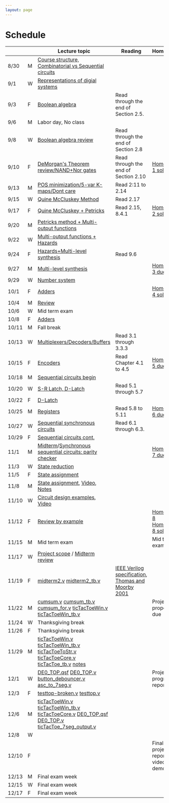 ```yaml
---
layout: page
---
```

# Schedule

|       |   | Lecture topic                                                                                                                                                                                                                                                                                                                                                                                                                   | Reading                                                                                                                                                                                                                                                                                                                                    | Homework                                                                                                          |
| ----- | - | --------------------------------------------------------------                                                                                                                                                                                                                                                                                                                                                                  | -------------------------------------                                                                                                                                                                                                                                                                                                      | -------------------------                                                                                         |
| 8/30  | M | [Course structure, Combinatorial vs Sequential circuits]({{site.baseurl}}/slides/2021-08-29-what-to-expect-from-the-course.html)                                                                                                                                                                                                                                                                                                |                                                                                                                                                                                                                                                                                                                                            |                                                                                                                   |
| 9/1   | W | [Representations of digial systems]({{site.baseurl}}/slides/2021-09-01-boolean-algebra.html)                                                                                                                                                                                                                                                                                                                                    |                                                                                                                                                                                                                                                                                                                                            |                                                                                                                   |
| 9/3   | F | [Boolean algebra]({{site.baseurl}}/slides/2021-09-03-boolean-algebra.html)                                                                                                                                                                                                                                                                                                                                                      | Read through the end of Section 2.5.                                                                                                                                                                                                                                                                                                       |                                                                                                                   |
| 9/6   | M | Labor day, No class                                                                                                                                                                                                                                                                                                                                                                                                             |                                                                                                                                                                                                                                                                                                                                            |                                                                                                                   |
| 9/8   | W | [Boolean algebra review]({{site.baseurl}}/slides/2021-09-08-designing-circuits.html)                                                                                                                                                                                                                                                                                                                                            | Read through the end of Section 2.8                                                                                                                                                                                                                                                                                                        |                                                                                                                   |
| 9/10  | F | [DeMorgan's Theorem review/NAND+Nor gates]({{site.baseurl}}/slides/2021-09-10-designing-circuits.html)                                                                                                                                                                                                                                                                                                                          | Read through the end of Section 2.10                                                                                                                                                                                                                                                                                                       | [Homework 1 solution]({{site.baseurl}}/homeworks/hw1/hw1sol.pdf)                                                  |
| 9/13  | M | [POS minimization/5-var K-maps/Dont care]({{site.baseurl}}/slides/2021-09-13-five-var-dont-care.html)                                                                                                                                                                                                                                                                                                                           | Read 2:11 to 2.14                                                                                                                                                                                                                                                                                                                          |                                                                                                                   |
| 9/15  | W | [Quine McCluskey Method]({{site.baseurl}}/slides/2021-09-15-quine-mccluskey.html)                                                                                                                                                                                                                                                                                                                                               | Read 2.17                                                                                                                                                                                                                                                                                                                                  |                                                                                                                   |
| 9/17  | F | [Quine McCluskey + Petricks]({{site.baseurl}}/slides/2021-09-17-quine-mccluskey-petricks.html)                                                                                                                                                                                                                                                                                                                                  | Read 2.15, 8.4.1                                                                                                                                                                                                                                                                                                                           | [Homework 2 solution]({{site.baseurl}}/homeworks/hw2/hw2sol.pdf)                                                  |
| 9/20  | M | [Petricks method + Multi-output functions]({{site.baseurl}}/slides/2021-09-20-petricks-hw-review.html)                                                                                                                                                                                                                                                                                                                          |                                                                                                                                                                                                                                                                                                                                            |                                                                                                                   |
| 9/22  | W | [Multi-output functions + Hazards]({{site.baseurl}}/slides/2021-09-22-multi-output-functions-hazards.html)                                                                                                                                                                                                                                                                                                                      |                                                                                                                                                                                                                                                                                                                                            |                                                                                                                   |
| 9/24  | F | [Hazards+Multi-level synthesis]({{site.baseurl}}/slides/2021-09-24-hazards-multi-level-synthesis.html)                                                                                                                                                                                                                                                                                                                          | Read 9.6                                                                                                                                                                                                                                                                                                                                   |                                                                                                                   |
| 9/27  | M | [Multi-level synthesis]({{site.baseurl}}/slides/2021-09-27-multi-level-synthesis.html)                                                                                                                                                                                                                                                                                                                                          |                                                                                                                                                                                                                                                                                                                                            | [Homework 3 due]({{site.baseurl}}/homeworks/hw3/hw3.pdf)                                                          |
| 9/29  | W | [Number system]({{site.baseurl}}/slides/2021-09-29-place-value-number-system.html)                                                                                                                                                                                                                                                                                                                                              |                                                                                                                                                                                                                                                                                                                                            |                                                                                                                   |
| 10/1  | F | [Adders]({{site.baseurl}}/slides/2021-10-01-half-full-adder.html)                                                                                                                                                                                                                                                                                                                                                               |                                                                                                                                                                                                                                                                                                                                            | [Homework 4 solutions]({{site.baseurl}}/homeworks/hw4/hw4sol.pdf)                                                 |
| 10/4  | M | [Review]({{site.baseurl}}/slides/2021-10-04-review-half-full-adder.html)                                                                                                                                                                                                                                                                                                                                                        |                                                                                                                                                                                                                                                                                                                                            |                                                                                                                   |
| 10/6  | W | Mid term exam                                                                                                                                                                                                                                                                                                                                                                                                                   |                                                                                                                                                                                                                                                                                                                                            |                                                                                                                   |
| 10/8  | F | [Adders]({{site.baseurl}}/slides/2021-10-08-adders.html)                                                                                                                                                                                                                                                                                                                                                                        |                                                                                                                                                                                                                                                                                                                                            |                                                                                                                   |
| 10/11 | M | Fall break                                                                                                                                                                                                                                                                                                                                                                                                                      |                                                                                                                                                                                                                                                                                                                                            |                                                                                                                   |
| 10/13 | W | [Multiplexers/Decoders/Buffers]({{site.baseurl}}/slides/2021-10-13-building-blocks.html)                                                                                                                                                                                                                                                                                                                                        | Read 3.1 through 3.3.3                                                                                                                                                                                                                                                                                                                     |                                                                                                                   |
| 10/15 | F | [Encoders]({{site.baseurl}}/slides/2021-10-15-flip-flops.html)                                                                                                                                                                                                                                                                                                                                                                  | Read Chapter 4.1 to 4.5                                                                                                                                                                                                                                                                                                                    | [Homework 5 due]({{site.baseurl}}/homeworks/hw5/hw5.pdf)                                                          |
| 10/18 | M | [Sequential circuits begin]({{site.baseurl}}/slides/2021-10-18-flip-flops.html)                                                                                                                                                                                                                                                                                                                                                 |                                                                                                                                                                                                                                                                                                                                            |                                                                                                                   |
| 10/20 | W | [S-R Latch, D-Latch]({{site.baseurl}}/slides/2021-10-20-SR-D-latch.html)                                                                                                                                                                                                                                                                                                                                                        | Read 5.1 through 5.7                                                                                                                                                                                                                                                                                                                       |                                                                                                                   |
| 10/22 | F | [D-Latch]({{site.baseurl}}/slides/2021-10-22-D-latch.html)                                                                                                                                                                                                                                                                                                                                                                      |                                                                                                                                                                                                                                                                                                                                            |                                                                                                                   |
| 10/25 | M | [Registers]({{site.baseurl}}/slides/2021-10-25-registers-counters.html)                                                                                                                                                                                                                                                                                                                                                         | Read 5.8 to 5.11                                                                                                                                                                                                                                                                                                                           | [Homework 6 due]({{site.baseurl}}/homeworks/hw6/hw6.pdf)                                                          |
| 10/27 | W | [Sequential synchronous circuits]({{site.baseurl}}/slides/2021-10-27-seq-circuits.html)                                                                                                                                                                                                                                                                                                                                         | Read 6.1 through 6.3.                                                                                                                                                                                                                                                                                                                      |                                                                                                                   |
| 10/29 | F | [Sequential circuits cont.]({{site.baseurl}}/slides/2021-10-29-seq-circuits-ex2.html)                                                                                                                                                                                                                                                                                                                                           |                                                                                                                                                                                                                                                                                                                                            |                                                                                                                   |
| 11/1  | M | [Midterm]({{site.baseurl}}/exam/midterm-exam-oct-6th.pdf.pdf)/[Synchronous sequential circuits: parity checker]({{site.baseurl}}/slides/2021-11-01-seq-circuits-ex2.html)                                                                                                                                                                                                                                                       |                                                                                                                                                                                                                                                                                                                                            | [Homework 7 due]({{site.baseurl}}/homeworks/hw7/hw7.pdf)                                                          |
| 11/3  | W | [State reduction]({{site.baseurl}}/slides/2021-11-03-state-reduction.html)                                                                                                                                                                                                                                                                                                                                                      |                                                                                                                                                                                                                                                                                                                                            |                                                                                                                   |
| 11/5  | F | [State assignment]({{site.baseurl}}/slides/2021-11-05-state-assignment.html)                                                                                                                                                                                                                                                                                                                                                    |                                                                                                                                                                                                                                                                                                                                            |                                                                                                                   |
| 11/8  | M | [State assignment]({{site.baseurl}}/slides/2021-11-08-state-assignment.html), [Video](https://youtu.be/2f0xy_taBLo), [Notes]({{site.baseurl}}/slides/2021-11-08-state-assignment_files/2021-11-08-Note-12-20.pdf)                                                                                                                                                                                                               |                                                                                                                                                                                                                                                                                                                                            |                                                                                                                   |
| 11/10 | W | [Circuit design examples]({{site.baseurl}}/slides/2021-11-10-seq-circuit-example_files/seq-detector-0010-0001.pdf), [Video](https://youtu.be/582ZU5Z-GTc)                                                                                                                                                                                                                                                                       |                                                                                                                                                                                                                                                                                                                                            |                                                                                                                   |
| 11/12 | F | [Review by example]({{site.baseurl}}/slides/2021-11-12-seq-circuit-example_files/2021-11-12-Note-08-04.pdf)                                                                                                                                                                                                                                                                                                                     |                                                                                                                                                                                                                                                                                                                                            | [Homework 8]({{site.baseurl}}/homeworks/hw8/hw8.pdf) [Homework 8 sol]({{site.baseurl}}/homeworks/hw8/hw8-sol.pdf) |
| 11/15 | M | Mid term exam                                                                                                                                                                                                                                                                                                                                                                                                                   |                                                                                                                                                                                                                                                                                                                                            | Mid term exam                                                                                                     |
| 11/17 | W | [Project scope]({{site.baseurl}}/lab_pdfs/ECE275_Lab_Final_Project.pdf) / [Midterm review]({{site.baseurl}}/exam/midterm-nov-12-sol.pdf)                                                                                                                                                                                                                                                                                        |                                                                                                                                                                                                                                                                                                                                            |                                                                                                                   |
| 11/19 | F | [midterm2.v]({{site.baseurl}}/verilog/midterm2.v) [midterm2_tb.v]({{site.baseurl}}/verilog/midterm2_tb.v)                                                                                                                                                                                                                                                                                                                       | [IEEE Verilog specification](https://ieeexplore.ieee.org/document/1620780), [Thomas and Moorby 2001](https://cloudflare-ipfs.com/ipfs/bafykbzaceaupfi7stozm65oulnvajjacvqamo2myi3gygwj7su3qp7vfexlyg?filename=Thomas%20D.E.%2C%20Moorby%20P.R.%20-%20The%20Verilog%20Hardware%20Description%20Language-Kluwer%20Academic%20%282002%29.pdf) |                                                                                                                   |
| 11/22 | M | [cumsum.v]({{site.baseurl}}/verilog/sum/cumsum.v) [cumsum_tb.v]({{site.baseurl}}/verilog/sum/cumsum_tb.v) [cumsum_for.v]({{site.baseurl}}/verilog/sum/cumsum_for.v) [ticTacToeWin.v]({{site.baseurl}}/verilog/tic-tac-toe/ticTacToeWin.v) [ticTacToeWin_tb.v]({{site.baseurl}}/verilog/tic-tac-toe/ticTacToeWin_tb.v)                                                                                                           |                                                                                                                                                                                                                                                                                                                                            | Project proposals due                                                                                             |
| 11/24 | W | Thanksgiving break                                                                                                                                                                                                                                                                                                                                                                                                              |                                                                                                                                                                                                                                                                                                                                            |                                                                                                                   |
| 11/26 | F | Thanksgiving break                                                                                                                                                                                                                                                                                                                                                                                                              |                                                                                                                                                                                                                                                                                                                                            |                                                                                                                   |
| 11/29 | M | [ticTacToeWin.v]({{site.baseurl}}/verilog/tic-tac-toe/ticTacToeWin.v) [ticTacToeWin_tb.v]({{site.baseurl}}/verilog/tic-tac-toe/ticTacToeWin_tb.v) [ticTacToeToStr.v]({{site.baseurl}}/verilog/tic-tac-toe/ticTacToeToStr.v) [ticTacToeCore.v]({{site.baseurl}}/verilog/tic-tac-toe/ticTacToeCore.v) [ticTacToe_tb.v]({{site.baseurl}}/verilog/tic-tac-toe/ticTacToe_tb.v) [notes]({{site.baseurl}}/slides/2021-11-29-notes.pdf) |                                                                                                                                                                                                                                                                                                                                            |                                                                                                                   |
| 12/1  | W | [DE0_TOP.qsf]({{site.baseurl}}/lab_pdfs/DE0_TOP.qsf) [DE0_TOP.v]({{site.baseurl}}/verilog/de0-debouncing/DE0_TOP.v) [button_debouncer.v]({{site.baseurl}}/verilog/de0-debouncing/button_debouncer.v) [asc_to_7seg.v]({{site.baseurl}}/verilog/de0-debouncing/asc_to_7seg.v)                                                                                                                                                     |                                                                                                                                                                                                                                                                                                                                            | Project progress report 1                                                                                         |
| 12/3  | F | [testtop-broken.v]({{site.baseurl}}/verilog/balldynamics/testtop-broken.v) [testtop.v]({{site.baseurl}}/verilog/balldynamics/testtop.v)                                                                                                                                                                                                                                                                                        |                                                                                                                                                                                                                                                                                                                                            |                                                                                                                   |
| 12/6  | M | [ticTacToeWin.v]({{site.baseurl}}/verilog/tic-tac-toe-dec-6/ticTacToeWin.v) [ticTacToeWin_tb.v]({{site.baseurl}}/verilog/tic-tac-toe-dec-6/ticTacToeWin_tb.v) [ticTacToeCore.v]({{site.baseurl}}/verilog/tic-tac-toe-dec-6/ticTacToeCore.v) [DE0_TOP.qsf]({{site.baseurl}}/lab_pdfs/DE0_TOP.qsf) [DE0_TOP.v]({{site.baseurl}}/verilog/tic-tac-toe-dec-6/DE0_TOP.v) [ticTacToe_7seg_output.v]({{site.baseurl}}/verilog/tic-tac-toe-dec-6/ticTacToe_7seg_output.v) |                                                                                                                                                                                                                                                                                                                                            |                                                                                                                   |
| 12/8  | W |                                                                                                                                                                                                                                                                                                                                                                                                                                 |                                                                                                                                                                                                                                                                                                                                            |                                                                                                                   |
| 12/10 | F |                                                                                                                                                                                                                                                                                                                                                                                                                                 |                                                                                                                                                                                                                                                                                                                                            | Final project report + video demo due                                                                             |
| 12/13 | M | Final exam week                                                                                                                                                                                                                                                                                                                                                                                                                 |                                                                                                                                                                                                                                                                                                                                            |                                                                                                                   |
| 12/15 | W | Final exam week                                                                                                                                                                                                                                                                                                                                                                                                                 |                                                                                                                                                                                                                                                                                                                                            |                                                                                                                   |
| 12/17 | F | Final exam week                                                                                                                                                                                                                                                                                                                                                                                                                 |                                                                                                                                                                                                                                                                                                                                            |                                                                                                                   |
